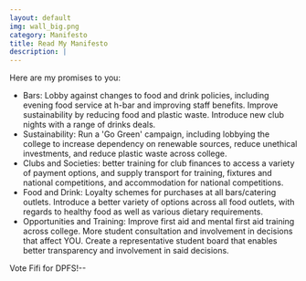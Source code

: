 ```yaml
---
layout: default
img: wall_big.png
category: Manifesto
title: Read My Manifesto
description: |
---
```

Here are my promises to you:

- Bars: Lobby against changes to food and drink policies, including evening food service at h-bar and improving staff benefits. Improve sustainability by reducing food and plastic waste. Introduce new club nights with a range of drinks deals.
- Sustainability: Run a 'Go Green' campaign, including lobbying the college to increase dependency on renewable sources, reduce unethical investments, and reduce plastic waste across college.
- Clubs and Societies: better training for club finances to access a variety of payment options, and supply transport for training, fixtures and national competitions, and accommodation for national competitions.
- Food and Drink: Loyalty schemes for purchases at all bars/catering outlets. Introduce a better variety of options across all food outlets, with regards to healthy food as well as various dietary requirements.
- Opportunities and Training: Improve first aid and mental first aid training across college. More student consultation and involvement in decisions that affect YOU. Create a representative student board that enables better transparency and involvement in said decisions.

Vote Fifi for DPFS!--
